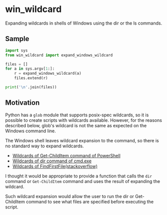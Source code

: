 win_wildcard
============

Expanding wildcards in shells of Windows using the dir or the ls commands.

## Sample

```python
import sys
from win_wildcard import expand_windows_wildcard

files = []
for a in sys.argv[1:]:
    r = expand_windows_wildcard(a)
    files.extend(r)

print('\n'.join(files))
```

## Motivation

Python has a `glob` module that supports posix-spec wildcards, so it is possible to create scripts with wildcards available. However, for the reasons described below, glob's wildcard is not the same as expected on the Windows command line.

The Windows shell leaves wildcard expansion to the command, so there is no standard way to expand wildcards.

* [Wildcards of Get-ChildItem command of PowerShell](https://docs.microsoft.com/en-us/powershell/module/microsoft.powershell.core/about/about_wildcards?view=powershell-7.2)
* [Wildcards of dir command of cmd.exe](https://docs.microsoft.com/en-us/windows-server/administration/windows-commands/dir)
* [Wildcards of FindFirstFile(stackoverflow)](https://stackoverflow.com/questions/2563316/findfirstfileex-wildcard-characters)

I thought it would be appropriate to provide a function that calls the `dir` command or `Get-ChildItem` command and uses the result of expanding the wildcard.

Such wildcard expansion would allow the user to run the dir or Get-ChildItem command to see what files are specified before executing the script.
